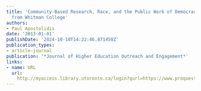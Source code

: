 ```yaml
---
title: 'Community-Based Research, Race, and the Public Work of Democracy: Lessons
  from Whitman College'
authors:
- Paul Apostolidis
date: '2013-01-01'
publishDate: '2024-10-10T14:22:46.871450Z'
publication_types:
- article-journal
publication: '*Journal of Higher Education Outreach and Engagement*'
links:
- name: URL
  url: 
    http://myaccess.library.utoronto.ca/login?qurl=https://www.proquest.com/docview/1651844983?accountid=14771&bdid=38382&_bd=hmnpFozTLSza3CnsJP%2FRDC9DT%2BY%3D
---
```

